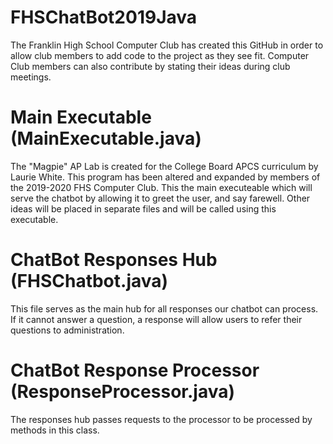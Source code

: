 # FHSChatBot2019Java
The Franklin High School Computer Club has created this GitHub in order to allow club members to add code to the project as they see fit. Computer Club members can also contribute by stating their ideas during club meetings.
# Main Executable (MainExecutable.java)
The "Magpie" AP Lab is created for the College Board APCS
curriculum by Laurie White.
This program has been altered and expanded by members of the 2019-2020 FHS Computer Club.
This the main executeable which will serve the chatbot by allowing it to greet the user, and say farewell.
Other ideas will be placed in separate files and will be called using this executable.
# ChatBot Responses Hub (FHSChatbot.java)
This file serves as the main hub for all responses our chatbot can process.
If it cannot answer a question, a response will allow users to refer their questions to administration.
# ChatBot Response Processor (ResponseProcessor.java)
The responses hub passes requests to the processor to be processed by methods in this class. 
